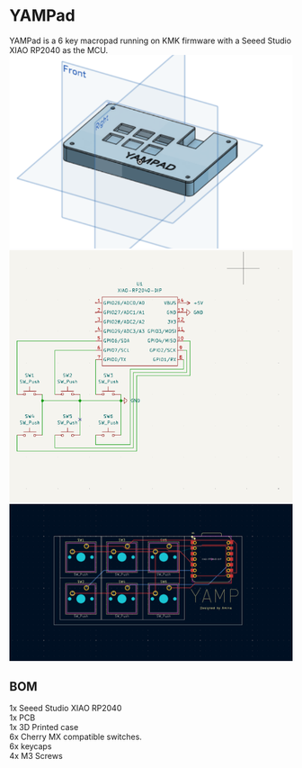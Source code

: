 # YAMPad
YAMPad is a 6 key macropad running on KMK firmware with a Seeed Studio XIAO RP2040 as the MCU. 
![A screenshot of the 3d model of the full case.](https://github.com/amino47/YAMPad/blob/main/case.png?raw=true)
![A screenshot of the PCB schematic.](https://github.com/amino47/YAMPad/blob/main/schem.png?raw=true)
![A screenshot of the PCB.](https://github.com/amino47/YAMPad/blob/main/circutboard.png?raw=true)


## BOM
1x Seeed Studio XIAO RP2040 <br>
1x PCB <br>
1x 3D Printed case <br>
6x Cherry MX compatible switches. <br>
6x keycaps <br>
4x M3 Screws <br>